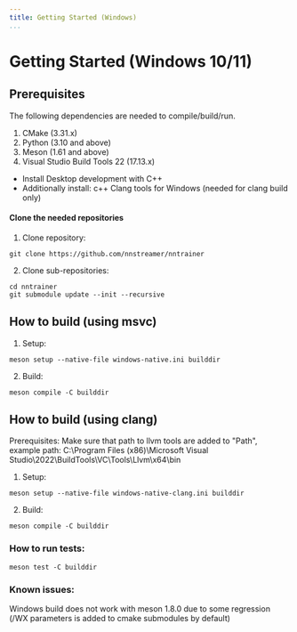 ```yaml
---
title: Getting Started (Windows)
...
```


# Getting Started (Windows 10/11)

## Prerequisites

The following dependencies are needed to compile/build/run.

1. CMake (3.31.x)
2. Python (3.10 and above)
3. Meson (1.61 and above)
4. Visual Studio Build Tools 22 (17.13.x) 
- Install Desktop development with C++
- Additionally install: c++ Clang tools for Windows (needed for clang build only)

#### Clone the needed repositories

1. Clone repository:
```
git clone https://github.com/nnstreamer/nntrainer
```

2. Clone sub-repositories:
```
cd nntrainer
git submodule update --init --recursive
```

## How to build (using msvc)

1. Setup:
```
meson setup --native-file windows-native.ini builddir
```

2. Build:
```
meson compile -C builddir
```

## How to build (using clang)

Prerequisites:
Make sure that path to  llvm tools are added to "Path", example path: C:\Program Files (x86)\Microsoft Visual Studio\2022\BuildTools\VC\Tools\Llvm\x64\bin

1. Setup:
```
meson setup --native-file windows-native-clang.ini builddir
```

2. Build:
```
meson compile -C builddir
```

### How to run tests:

```
meson test -C builddir
```

### Known issues:

Windows build does not work with meson 1.8.0 due to some regression (/WX parameters is added to cmake submodules by default)
